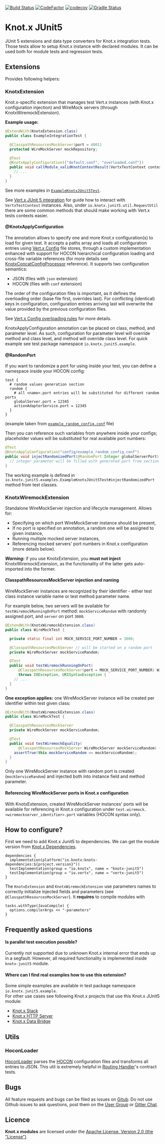 [![Build Status](https://dev.azure.com/knotx/Knotx/_apis/build/status/Knotx.knotx-junit5?branchName=master)](https://dev.azure.com/knotx/Knotx/_build/latest?definitionId=6&branchName=master)
[![CodeFactor](https://www.codefactor.io/repository/github/knotx/knotx-junit5/badge)](https://www.codefactor.io/repository/github/knotx/knotx-junit5)
[![codecov](https://codecov.io/gh/Knotx/knotx-junit5/branch/master/graph/badge.svg)](https://codecov.io/gh/Knotx/knotx-junit5)
[![Gradle Status](https://gradleupdate.appspot.com/Knotx/knotx-junit5/status.svg)](https://gradleupdate.appspot.com/Knotx/knotx-junit5/status)

# Knot.x JUnit5
JUnit 5 extensions and data type converters for Knot.x integration tests. Those tests allow to setup
Knot.x instance with declared modules. It can be used both for module tests and regression tests.

## Extensions
Provides following helpers:

### KnotxExtension

Knot.x-specific extension that manages test Vert.x instances (with Knot.x configuration injection) 
and WireMock servers (through KnotxWiremockExtension).

**Example usage:**

```java
@ExtendWith(KnotxExtension.class)
public class ExampleIntegrationTest {

  @ClasspathResourcesMockServer(port = 4001)
  protected WireMockServer mockRepository;

  @Test
  @KnotxApplyConfiguration({"default.conf", "overloaded.conf"})
  public void callModule_validKnotContextResult(VertxTestContext context, Vertx vertx) {
    // ...
  }
}
```
See more examples in [`ExampleKnotxJUnit5Test`](https://github.com/Knotx/knotx-junit5/blob/master/src/test/java/io/knotx/junit5/examples/ExampleKnotxJUnit5Test.java).

See [Vert.x JUnit 5 integration](https://vertx.io/docs/vertx-junit5/java/) for guide
how to interact with `VertxTestContext` instances. Also, under `io.knotx.junit5.util.RequestUtil`
there are some common methods that should make working with Vert.x tests contexts easier.

#### @KnotxApplyConfiguration

The annotation allows to specify one and more Knot.x configuration(s) to load for given test.
It accepts a paths array and loads all configuration entries using 
[Vert.x Config](https://vertx.io/docs/vertx-config/java/) file stores, through a custom 
implementation enhanced with support for HOCON hierarchical configuration loading and cross-file
variable references (for more details see [KnotxConcatConfigProcessor](docs/CROSS_FILES_CONFIGURATION.md) reference). 
It supports two configuration semantics:

- JSON (files with `json` extension)
- HOCON (files with `conf` extension)

The order of the configuration files is important, as it defines the overloading order 
(base file first, overrides last).
For conflicting (identical) keys in configuration, configuration entries arriving last 
will overwrite the value provided by the previous configuration files.

See [Vert.x Config overloading rules](https://vertx.io/docs/vertx-config/java/#_overloading_rules) 
for more details.

KnotxApplyConfiguration annotation can be placed on class, method, and parameter level. As such, configuration for
parameter level will override method and class level, and method will override class level. For quick example see
test package namespace `io.knotx.junit5.example`.


#### @RandomPort

If you want to randomize a port for using inside your test, you can define a namespace inside your HOCON config:

```hocon
test {
  # random values generation section
  random {
    # all <name>.port entries will be substituted for different random ports
    globalServer.port = 12345
    actionAdapterService.port = 12345
  }
}
```
(example taken from [`example_random_config.conf`](https://github.com/Knotx/knotx-junit5/blob/master/src/test/resources/example_random_config.conf) file)

Then you can reference such variables from anywhere inside your configs; placeholder values will be substituted for real available
port numbers:
```java
@Test
@KnotxApplyConfiguration("config/example_random_config.conf")
public void injectRandomizedPort(@RandomPort Integer globalServerPort) {
  // integer parameter will be filled with generated port from section 'random' for entry 'globalServer'
}
```

The working example is defined in `io.knotx.junit5.examples.ExampleKnotxJUnit5Test#injectRandomizedPort`
method from test classes.

### KnotxWiremockExtension
Standalone WireMockServer injection and lifecycle management. Allows for:
 
- Specifying on which port WireMockServer instance should be present,
- If no port is specified on annotation, a random one will be assigned to given instance,
- Running multiple mocked server instances,
- Referencing mocked servers' port numbers in Knot.x configuration (more details below).

***Warning:*** if you use KnotxExtension, you **must not inject** KnotxWiremockExtension, 
as the functionality of the latter gets auto-imported into the former.

#### ClasspathResourcesMockServer injection and naming

WireMockServer instances are recognized by their identifier - either test class instance variable name 
or test method parameter name.

For example below, two servers will be available for `testWiremockRunningOnPort` method: `mockServiceRandom` 
with randomly assigned port, and `server` on port `3000`.

```java
@ExtendWith(KnotxWiremockExtension.class)
public class WireMockTest {

  private static final int MOCK_SERVICE_PORT_NUMBER = 3000;

  @ClasspathResourcesMockServer // will be started on a random port
  private WireMockServer mockServiceRandom;

  @Test
  public void testWiremockRunningOnPort(
      @ClasspathResourcesMockServer(port = MOCK_SERVICE_PORT_NUMBER) WireMockServer server)
      throws IOException, URISyntaxException {
    // ...
  }
}
```

**One exception applies:** one WireMockServer instance will be created per identifier within test given class:

```java
@ExtendWith(KnotxWiremockExtension.class)
public class WireMockTest {

  @ClasspathResourcesMockServer
  private WireMockServer mockServiceRandom;

  @Test
  public void testWiremockEquality(
      @ClasspathResourcesMockServer WireMockServer mockServiceRandom) {
    assertTrue(this.mockServiceRandom == mockServiceRandom);
  }
}
```

Only one WireMockServer instance with random port is created (`mockServiceRandom`) 
and injected both into instance field and method parameter.

#### Referencing WireMockServer ports in Knot.x configuration

With KnotxExtension, created WireMockServer instances' ports will be available 
for referencing in Knot.x configuration under `test.wiremock.<wiremockserver_identifier>.port` variables
(HOCON syntax only).

## How to configure?

First we need to add Knot.x Junit5 to dependencies. We can get the module version from 
[Knot.x Dependencies](https://github.com/Knotx/knotx-dependencies).
```
dependencies {
  implementation(platform("io.knotx:knotx-dependencies:${project.version}"))
  testImplementation(group = "io.knotx", name = "knotx-junit5")
  testImplementation(group = "io.vertx", name = "vertx-junit5")
}
```
The `KnotxExtension` and `KnotxWiremockExtension` use parameters names to correctly initialize 
injected fields and parameters (see `@ClasspathResourcesMockServer`). It **requires** to compile modules with
```
tasks.withType(JavaCompile) {
  options.compilerArgs << "-parameters"
}
```

## Frequently asked questions

#### Is parallel test execution possible?

Currently not supported due to unknown Knot.x internal error that ends up in a segfault. However, all required functionality
is implemented inside `knotx-junit5` module.

#### Where can I find real examples how to use this extension?

Some simple examples are available in test package namespace `io.knotx.junit5.example`.  
For other use cases see following Knot.x projects that use this Knot.x JUnit5 module:
- [Knot.x Stack](https://github.com/Knotx/knotx-stack)
- [Knot.x HTTP Server](https://github.com/Knotx/knotx-server-http)
- [Knot.x Data Bridge](https://github.com/Knotx/knotx-data-bridge)

## Utils

### HoconLoader
[HoconLoader](https://github.com/Knotx/knotx-junit5/blob/master/src/main/java/io/knotx/junit5/util/HoconLoader.java) 
parses the [HOCON](https://github.com/lightbend/config/blob/master/HOCON.md) configuration 
files and transforms all entries to JSON. This util is extremely helpful in 
[Routing Handler](https://github.com/Knotx/knotx-server-http/tree/master/api#routing-handlers)'s 
contract tests.

## Bugs
All feature requests and bugs can be filed as issues on [Gitub](https://github.com/Knotx/knotx-junit5/issues).
Do not use Github issues to ask questions, post them on the [User Group](https://groups.google.com/forum/#!forum/knotx) or [Gitter Chat](https://gitter.im/Knotx/Lobby).

## Licence
**Knot.x modules** are licensed under the [Apache License, Version 2.0 (the "License")](https://www.apache.org/licenses/LICENSE-2.0.txt)
